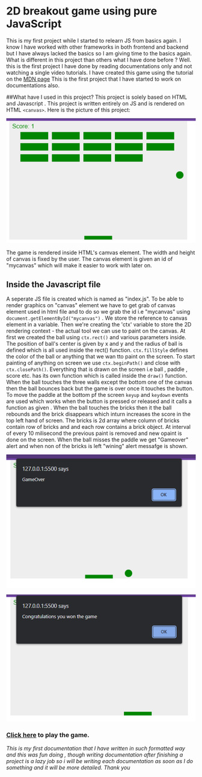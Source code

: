 # 2D breakout game using pure JavaScript

This is my first project while I started to relearn JS from basics again. I know I have worked with other frameworks in both frontend and backend but I have always lacked the basics so I am giving time to the basics again. What is different in this project than others what I have done before ? Well. this is the first project I have done by reading documentations only and not watching a single video tutorials. I have created this game using the tutorial on the [MDN page](https://developer.mozilla.org/en-US/docs/Games/Tutorials/2D_Breakout_game_pure_JavaScript)
This is the first project that I have started to work on documentations also.


##What have I used in this project?
This project is solely based on HTML and Javascript .
This project is written entirely on JS and is rendered on HTML `<canvas>`.
Here is the picture of this project:

![Project overview](/images/2da.png)

The game is rendered inside HTML's camvas element. The width and height of canvas is fixed by the user. The canvas element is given an id of "mycanvas" which will make it easier to work with later on.

## Inside the Javascript file

A seperate JS file is created which is named as "index.js". To be able to render graphics on "canvas" element we have to get grab of canvas element used in html file and to do so we grab the id i.e "mycanvas" using` document.getElementById("mycanvas")` . We store the reference to canvas element in a variable. Then we're creating the 'ctx' variable to store the 2D rendering context - the actual tool we can use to paint on the canvas.
At first we created the ball using `ctx.rect()` and various parameters inside. The position of ball's center is given by x and y and the radius of ball is defined which is all used inside the rect() function. `ctx.fillStyle` defines the color of the ball or anything that we wan tto paint on the screen. To start painting of anything on screen we use `ctx.beginPath()` and close with `ctx.closePath()`. Everything that is drawn on the screen i.e ball , paddle , score etc. has its own function which is called inside the `draw()` function. When the ball touches the three walls except the bottom one of the canvas then the ball bounces back but the game is over once it touches the button. To move the paddle at the bottom pf the screen `keyup` and `keydown` events are used which works when the button is pressed or released and it calls a function as given . When the ball touches the bricks then it the ball rebounds and the brick disappears which inturn increases the score in the top left hand of screen. The bricks is 2d array where column of bricks contain row of bricks and and each row contains a brick object. At interval of every 10 milisecond the previous paint is removed and new opaint is done on the screen. When the ball misses the paddle we get "Gameover" alert and when non of the bricks is left "wining" alert messafge is shown.

![gameover screenshot](/images/2db.png)

![winning screenshot](/images/2dc.png)

### [Click here]( https://pratham-sapkota.github.io/2D-Breakout-Game/) to play the game.

_This is my first documentation that I have written in such formatted way and this was fun doing , though writing documentation after finishing a project is a lazy job so i will be writing each documentation as soon as I do something and it will be more detailed. Thank you_

